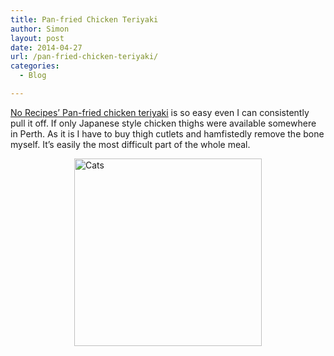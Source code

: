 ```yaml
---
title: Pan-fried Chicken Teriyaki
author: Simon
layout: post
date: 2014-04-27
url: /pan-fried-chicken-teriyaki/
categories:
  - Blog

---
```

[No Recipes&#8217; Pan-fried chicken teriyaki][1] is so easy even I can consistently pull it off. If only Japanese style chicken thighs were available somewhere in Perth. As it is I have to buy thigh cutlets and hamfistedly remove the bone myself. It&#8217;s easily the most difficult part of the whole meal.

<img style="display:block; margin-left:auto; margin-right:auto;" src="http://sidewalken.com/wp-content/uploads/2014/04/cats2.jpg" alt="Cats" title="cats.jpg" border="0" width="300" height="300" />

 [1]: http://norecipes.com/recipe/teriyaki-chicken-recipe/